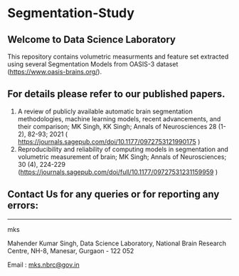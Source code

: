 # Segmentation-Study
Welcome to Data Science Laboratory
----------------------------------
This repository contains volumetric measurments and feature set extracted using several 
Segmentation Models from OASIS-3 dataset (https://www.oasis-brains.org/).

For details please refer to our published papers.
-----------------------------------
1)	A review of publicly available automatic brain segmentation methodologies, machine learning models, 
recent advancements, and their comparison; MK Singh, KK Singh; Annals of Neurosciences 28 (1-2), 82-93; 2021 ( https://journals.sagepub.com/doi/10.1177/0972753121990175 )
2)	Reproducibility and reliability of computing models in segmentation and volumetric measurement of 
brain; MK Singh; Annals of Neurosciences; 30 (4), 224-229 (https://journals.sagepub.com/doi/full/10.1177/09727531231159959 )


Contact Us for any queries or for reporting any errors:
---------------------
---
mks

Mahender Kumar Singh,
Data Science Laboratory,
National Brain Research Centre,
NH-8, Manesar, Gurgaon - 122 052

Email : mks.nbrc@gov.in

